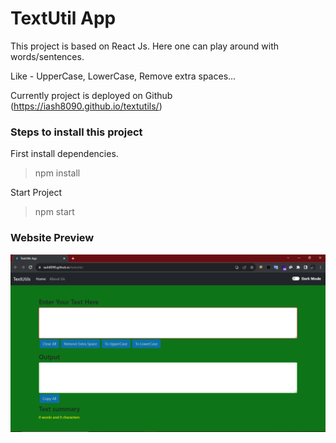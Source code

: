 # TextUtil App

This project is based on React Js. Here one can play around with words/sentences.

Like - UpperCase, LowerCase, Remove extra spaces...

Currently project is deployed on Github
(https://iash8090.github.io/textutils/)

### Steps to install this project

First install dependencies.

> npm install

Start Project

> npm start

### Website Preview
![plot](./Website_preview.png)
